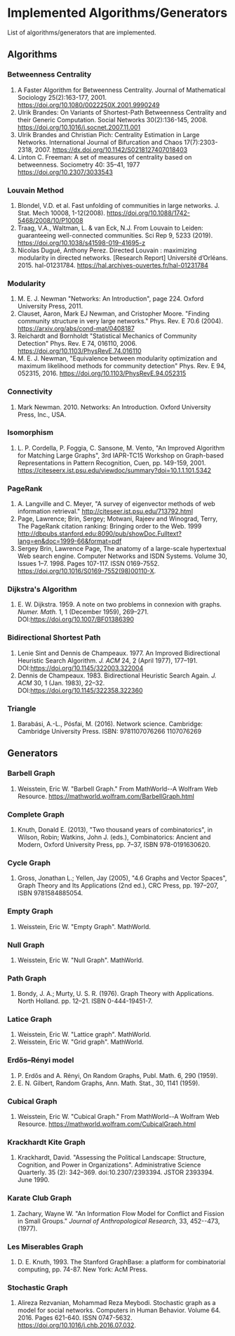 # Implemented Algorithms/Generators

List of algorithms/generators that are implemented.

## Algorithms

### Betweenness Centrality

1. A Faster Algorithm for Betweenness Centrality. Journal of Mathematical Sociology 25(2):163-177, 2001. https://doi.org/10.1080/0022250X.2001.9990249
2. Ulrik Brandes: On Variants of Shortest-Path Betweenness Centrality and their Generic Computation. Social Networks 30(2):136-145, 2008. https://doi.org/10.1016/j.socnet.2007.11.001
3. Ulrik Brandes and Christian Pich: Centrality Estimation in Large Networks. International Journal of Bifurcation and Chaos 17(7):2303-2318, 2007. https://dx.doi.org/10.1142/S0218127407018403
4. Linton C. Freeman: A set of measures of centrality based on betweenness. Sociometry 40: 35–41, 1977 https://doi.org/10.2307/3033543

### Louvain Method

1. Blondel, V.D. et al. Fast unfolding of communities in large networks. J. Stat. Mech 10008, 1-12(2008). https://doi.org/10.1088/1742-5468/2008/10/P10008
2. Traag, V.A., Waltman, L. & van Eck, N.J. From Louvain to Leiden: guaranteeing well-connected communities. Sci Rep 9, 5233 (2019). https://doi.org/10.1038/s41598-019-41695-z
3. Nicolas Dugué, Anthony Perez. Directed Louvain : maximizing modularity in directed networks.  [Research Report] Université d’Orléans. 2015. hal-01231784. https://hal.archives-ouvertes.fr/hal-01231784

### Modularity

1. M. E. J. Newman "Networks: An Introduction", page 224. Oxford University Press, 2011.
2. Clauset, Aaron, Mark EJ Newman, and Cristopher Moore. "Finding community structure in very large networks." Phys. Rev. E 70.6 (2004). <https://arxiv.org/abs/cond-mat/0408187>
3. Reichardt and Bornholdt "Statistical Mechanics of Community Detection" Phys. Rev. E 74, 016110, 2006. https://doi.org/10.1103/PhysRevE.74.016110
4. M. E. J. Newman, "Equivalence between modularity optimization and maximum likelihood methods for community detection" Phys. Rev. E 94, 052315, 2016. https://doi.org/10.1103/PhysRevE.94.052315

### Connectivity

1. Mark Newman. 2010. Networks: An Introduction. Oxford University Press, Inc., USA.

### Isomorphism

1. L. P. Cordella, P. Foggia, C. Sansone, M. Vento, "An Improved Algorithm for Matching Large Graphs", 3rd IAPR-TC15 Workshop  on Graph-based Representations in Pattern Recognition, Cuen, pp. 149-159, 2001. https://citeseerx.ist.psu.edu/viewdoc/summary?doi=10.1.1.101.5342

### PageRank

1. A. Langville and C. Meyer, "A survey of eigenvector methods of web information retrieval." http://citeseer.ist.psu.edu/713792.html
2. Page, Lawrence; Brin, Sergey; Motwani, Rajeev and Winograd, Terry, The PageRank citation ranking: Bringing order to the Web. 1999 http://dbpubs.stanford.edu:8090/pub/showDoc.Fulltext?lang=en&doc=1999-66&format=pdf
3. Sergey Brin, Lawrence Page, The anatomy of a large-scale hypertextual Web search engine. Computer Networks and ISDN Systems. Volume 30, Issues 1–7. 1998. Pages 107-117. ISSN 0169-7552. https://doi.org/10.1016/S0169-7552(98)00110-X.

### Dijkstra's Algorithm

1. E. W. Dijkstra. 1959. A note on two problems in connexion with graphs. <i>Numer. Math.</i> 1, 1 (December  1959), 269–271. DOI:https://doi.org/10.1007/BF01386390

### Bidirectional Shortest Path

1. Lenie Sint and Dennis de Champeaux. 1977. An Improved Bidirectional Heuristic Search Algorithm. <i>J. ACM</i> 24, 2 (April 1977), 177–191. DOI:https://doi.org/10.1145/322003.322004
2. Dennis de Champeaux. 1983. Bidirectional Heuristic Search Again. <i>J. ACM</i> 30, 1 (Jan. 1983), 22–32. DOI:https://doi.org/10.1145/322358.322360

### Triangle

1. Barabási, A.-L., Pósfai, M. (2016). Network science. Cambridge: Cambridge University Press. ISBN: 9781107076266 1107076269

## Generators

### Barbell Graph

1. Weisstein, Eric W. "Barbell Graph." From MathWorld--A Wolfram Web Resource. https://mathworld.wolfram.com/BarbellGraph.html

### Complete Graph

1. Knuth, Donald E. (2013), "Two thousand years of combinatorics", in Wilson, Robin; Watkins, John J. (eds.), Combinatorics: Ancient and Modern, Oxford University Press, pp. 7–37, ISBN 978-0191630620.

### Cycle Graph

1. Gross, Jonathan L.; Yellen, Jay (2005), "4.6 Graphs and Vector Spaces", Graph Theory and Its Applications (2nd ed.), CRC Press, pp. 197–207, ISBN 9781584885054.

### Empty Graph

1. Weisstein, Eric W. "Empty Graph". MathWorld.

### Null Graph

1. Weisstein, Eric W. "Null Graph". MathWorld.

### Path Graph

1. Bondy, J. A.; Murty, U. S. R. (1976). Graph Theory with Applications. North Holland. pp. 12–21. ISBN 0-444-19451-7.

### Latice Graph

1. Weisstein, Eric W. "Lattice graph". MathWorld.
2. Weisstein, Eric W. "Grid graph". MathWorld.

### Erdős–Rényi model

1. P. Erdős and A. Rényi, On Random Graphs, Publ. Math. 6, 290 (1959).
2. E. N. Gilbert, Random Graphs, Ann. Math. Stat., 30, 1141 (1959).

### Cubical Graph

1. Weisstein, Eric W. "Cubical Graph." From MathWorld--A Wolfram Web Resource. https://mathworld.wolfram.com/CubicalGraph.html

### Krackhardt Kite Graph

1. Krackhardt, David. "Assessing the Political Landscape: Structure, Cognition, and Power in Organizations". Administrative Science Quarterly. 35 (2): 342–369. doi:10.2307/2393394. JSTOR 2393394. June 1990.

### Karate Club Graph

1. Zachary, Wayne W. "An Information Flow Model for Conflict and Fission in Small Groups." *Journal of Anthropological Research*, 33, 452--473, (1977).

### Les Miserables Graph

1. D. E. Knuth, 1993. The Stanford GraphBase: a platform for combinatorial computing, pp. 74-87. New York: AcM Press.

### Stochastic Graph

1. Alireza Rezvanian, Mohammad Reza Meybodi. Stochastic graph as a model for social networks. Computers in Human Behavior. Volume 64. 2016. Pages 621-640. ISSN 0747-5632. https://doi.org/10.1016/j.chb.2016.07.032.
